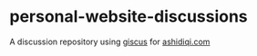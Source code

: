 # personal-website-discussions

A discussion repository using [giscus](https://giscus.app) for [ashidiqi.com](https://ashidiqi.com)
